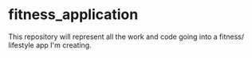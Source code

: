 # fitness_application
This repository will represent all the work and code going into a fitness/ lifestyle app I'm creating. 
